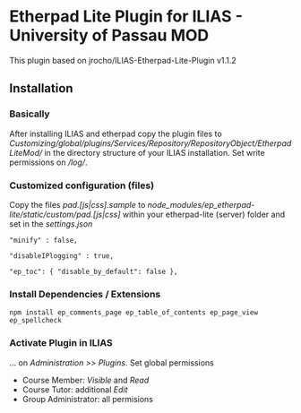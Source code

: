 # Etherpad Lite Plugin for ILIAS - University of Passau MOD
This plugin based on jrocho/ILIAS-Etherpad-Lite-Plugin v1.1.2



## Installation ##

### Basically ###
After installing ILIAS and etherpad copy the plugin files to *Customizing/global/plugins/Services/Repository/RepositoryObject/EtherpadLiteMod/* in the directory structure of your ILIAS installation. 
Set write permissions on */log/*.

### Customized configuration (files) ###
Copy the files *pad.[js|css].sample* to *node_modules/ep_etherpad-lite/static/custom/pad.[js|css]* within your etherpad-lite (server) folder and set in the *settings.json*

`"minify" : false,`

`"disableIPlogging" : true,`

`"ep_toc": {
	"disable_by_default": false
},`


### Install Dependencies / Extensions ###
`npm install ep_comments_page ep_table_of_contents ep_page_view ep_spellcheck`

### Activate Plugin in ILIAS ###
... on *Administration >> Plugins*. 
Set global permissions
* Course Member: *Visible* and *Read*
* Course Tutor: additional *Edit*
* Group Administrator: all permisions

